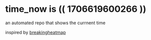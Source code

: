 # time_now is (( 1706619600266 ))

an automated repo that shows the currnent time

inspired by [breakingheatmap](https://github.com/breakingheatmap/breakingheatmap)